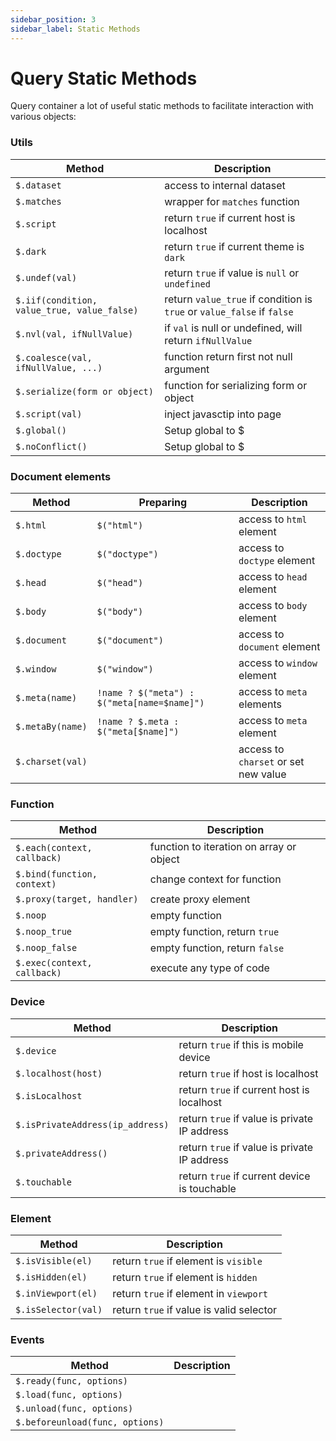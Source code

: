 ```yaml
---
sidebar_position: 3
sidebar_label: Static Methods
---
```


# Query Static Methods

Query container a lot of useful static methods to facilitate interaction with various objects:

### Utils

| Method                                      |  Description                                                            |
|---------------------------------------------|-------------------------------------------------------------------------|
| `$.dataset`                                 |  access to internal dataset                                             |
| `$.matches`                                 |  wrapper for `matches` function                                         |
| `$.script`                                  |  return `true` if current host is localhost                             |
| `$.dark`                                    |  return `true` if current theme is `dark`                               |
| `$.undef(val)`                              |  return `true` if value is `null` or `undefined`                        |
| `$.iif(condition, value_true, value_false)` |  return `value_true` if condition is `true` or `value_false` if `false` |
| `$.nvl(val, ifNullValue)`                   |  if `val` is null or undefined, will return `ifNullValue`               |
| `$.coalesce(val, ifNullValue, ...)`         |  function return first not null argument                                |
| `$.serialize(form or object)`               |  function for serializing form or object                                |
| `$.script(val)`                             |  inject javasctip into page                                             |
| `$.global()`                                |  Setup global to $                                                      |
| `$.noConflict()`                            |  Setup global to $                                                      |

### Document elements

| Method                                      | Preparing                                    | Description                                                            |
|---------------------------------------------|----------------------------------------------|------------------------------------------------------------------------|
| `$.html`                                    | `$("html")`                                  | access to `html` element                                               |
| `$.doctype`                                 | `$("doctype")`                               | access to `doctype` element                                            |
| `$.head`                                    | `$("head")`                                  | access to `head` element                                               |
| `$.body`                                    | `$("body")`                                  | access to `body` element                                               |
| `$.document`                                | `$("document")`                              | access to `document` element                                           |
| `$.window`                                  | `$("window")`                                | access to `window` element                                             |
| `$.meta(name)`                              | `!name ? $("meta") : $("meta[name=$name]")`  | access to `meta` elements                                              |
| `$.metaBy(name)`                            | `!name ? $.meta : $("meta[$name]")`          | access to `meta` element                                               |
| `$.charset(val)`                            |                                              | access to `charset` or set new value                                   |

### Function

| Method                                      |  Description                                                            |
|---------------------------------------------|-------------------------------------------------------------------------|
| `$.each(context, callback)`                 |  function to iteration on array or object                               |
| `$.bind(function, context)`                 |  change context for function                                            |
| `$.proxy(target, handler)`                  |  create proxy element                                                   |
| `$.noop`                                    |  empty function                                                         |
| `$.noop_true`                               |  empty function, return `true`                                          |
| `$.noop_false`                              |  empty function, return `false`                                         |
| `$.exec(context, callback)`                 |  execute any type of code                                               |

### Device

| Method                                      |  Description                                                            |
|---------------------------------------------|-------------------------------------------------------------------------|
| `$.device`                                  |  return `true` if this is mobile device                                 |
| `$.localhost(host)`                         |  return `true` if host is localhost                                     |
| `$.isLocalhost`                             |  return `true` if current host is localhost                             |
| `$.isPrivateAddress(ip_address)`            |  return `true` if value is private IP address                           |
| `$.privateAddress()`                        |  return `true` if value is private IP address                           |
| `$.touchable`                               |  return `true` if current device is touchable                           |

### Element

| Method                                      |  Description                                                            |
|---------------------------------------------|-------------------------------------------------------------------------|
| `$.isVisible(el)`                           |  return `true` if element is `visible`                                  |
| `$.isHidden(el)`                            |  return `true` if element is `hidden`                                   |
| `$.inViewport(el)`                          |  return `true` if element in `viewport`                                 |
| `$.isSelector(val)`                         |  return `true` if value is valid selector                               |

### Events

| Method                          | Description |
|---------------------------------|-------------|
| `$.ready(func, options)`        |             |
| `$.load(func, options)`         |             |
| `$.unload(func, options)`       |             |
| `$.beforeunload(func, options)` |             |



